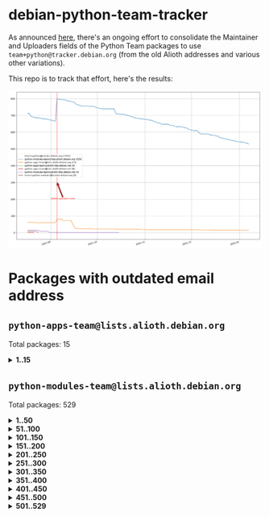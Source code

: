 # debian-python-team-tracker



As announced [here](https://lists.debian.org/debian-python/2021/08/msg00006.html), there's an ongoing effort to consolidate the Maintainer and Uploaders fields of the Python Team packages to use `team+python@tracker.debian.org` (from the old Alioth addresses and various other variations).



This repo is to track that effort, here's the results:



![Python team emails](images/python_team_emails.svg)


# Packages with outdated email address

## `python-apps-team@lists.alioth.debian.org`
Total packages: 15
<details>
<summary><b>1..15</b></summary>


| # | Package | Version |
| --- | --- | --- |
| 1 | [ctop](https://tracker.debian.org/ctop) | 1.0.0-2.1 |
| 2 | [db2twitter](https://tracker.debian.org/db2twitter) | 0.6-1.1 |
| 3 | [dodgy](https://tracker.debian.org/dodgy) | 0.1.9-3 |
| 4 | [etm](https://tracker.debian.org/etm) | 3.2.30-1.1 |
| 5 | [firmware-microbit-micropython](https://tracker.debian.org/firmware-microbit-micropython) | 1.0.1-2 |
| 6 | [freealchemist](https://tracker.debian.org/freealchemist) | 0.5-1.1 |
| 7 | [kanboard-cli](https://tracker.debian.org/kanboard-cli) | 0.0.2-1.1 |
| 8 | [lightyears](https://tracker.debian.org/lightyears) | 1.4-2 |
| 9 | [pipenv](https://tracker.debian.org/pipenv) | 11.9.0-1.1 |
| 10 | [prospector](https://tracker.debian.org/prospector) | 1.1.7-2 |
| 11 | [pybik](https://tracker.debian.org/pybik) | 3.0-3.1 |
| 12 | [retweet](https://tracker.debian.org/retweet) | 0.10-1.1 |
| 13 | [sen](https://tracker.debian.org/sen) | 0.6.1-0.1 |
| 14 | [sinntp](https://tracker.debian.org/sinntp) | 1.6-1.2 |
| 15 | [smem](https://tracker.debian.org/smem) | 1.5-1.1 |
</details>

## `python-modules-team@lists.alioth.debian.org`
Total packages: 529
<details>
<summary><b>1..50</b></summary>


| # | Package | Version |
| --- | --- | --- |
| 1 | [anorack](https://tracker.debian.org/anorack) | 0.2.7-1 |
| 2 | [anosql](https://tracker.debian.org/anosql) | 1.0.1-1 |
| 3 | [appdirs](https://tracker.debian.org/appdirs) | 1.4.4-1 |
| 4 | [asn1crypto](https://tracker.debian.org/asn1crypto) | 1.4.0-1 |
| 5 | [astral](https://tracker.debian.org/astral) | 1.6.1-2 |
| 6 | [authres](https://tracker.debian.org/authres) | 1.2.0-2 |
| 7 | [automat](https://tracker.debian.org/automat) | 20.2.0-1 |
| 8 | [azure-cosmos-table-python](https://tracker.debian.org/azure-cosmos-table-python) | 1.0.5+git20191025-5 |
| 9 | [bdist-nsi](https://tracker.debian.org/bdist-nsi) | 0.1.5-2 |
| 10 | [bernhard](https://tracker.debian.org/bernhard) | 0.2.6-2 |
| 11 | [betamax](https://tracker.debian.org/betamax) | 0.8.1-2 |
| 12 | [bibtexparser](https://tracker.debian.org/bibtexparser) | 1.1.0+ds-3 |
| 13 | [binaryornot](https://tracker.debian.org/binaryornot) | 0.4.4+dfsg-4 |
| 14 | [bitstruct](https://tracker.debian.org/bitstruct) | 8.9.0-1 |
| 15 | [case](https://tracker.debian.org/case) | 1.5.3+dfsg-3 |
| 16 | [cerealizer](https://tracker.debian.org/cerealizer) | 0.8.1-3 |
| 17 | [chardet](https://tracker.debian.org/chardet) | 4.0.0-1 |
| 18 | [chargebee-python](https://tracker.debian.org/chargebee-python) | 1.6.6-1 |
| 19 | [codicefiscale](https://tracker.debian.org/codicefiscale) | 0.9+ds0-2 |
| 20 | [colorclass](https://tracker.debian.org/colorclass) | 2.2.0-2.2 |
| 21 | [colorspacious](https://tracker.debian.org/colorspacious) | 1.1.2-2 |
| 22 | [commonmark](https://tracker.debian.org/commonmark) | 0.9.1-3 |
| 23 | [constantly](https://tracker.debian.org/constantly) | 15.1.0-2 |
| 24 | [contextlib2](https://tracker.debian.org/contextlib2) | 0.6.0.post1-1 |
| 25 | [cookiecutter](https://tracker.debian.org/cookiecutter) | 1.7.3-1 |
| 26 | [coreapi](https://tracker.debian.org/coreapi) | 2.3.3-4 |
| 27 | [coreschema](https://tracker.debian.org/coreschema) | 0.0.4-3 |
| 28 | [cov-core](https://tracker.debian.org/cov-core) | 1.15.0-3 |
| 29 | [cppy](https://tracker.debian.org/cppy) | 1.1.0-2 |
| 30 | [cram](https://tracker.debian.org/cram) | 0.7-4 |
| 31 | [cssutils](https://tracker.debian.org/cssutils) | 1.0.2-3 |
| 32 | [d2to1](https://tracker.debian.org/d2to1) | 0.2.12-2 |
| 33 | [deap](https://tracker.debian.org/deap) | 1.3.1-2 |
| 34 | [debiancontributors](https://tracker.debian.org/debiancontributors) | 0.7.8-2 |
| 35 | [devpi-common](https://tracker.debian.org/devpi-common) | 3.2.2-1.1 |
| 36 | [django-ajax-selects](https://tracker.debian.org/django-ajax-selects) | 1.7.0-3 |
| 37 | [django-bitfield](https://tracker.debian.org/django-bitfield) | 1.9.6-2 |
| 38 | [django-dirtyfields](https://tracker.debian.org/django-dirtyfields) | 1.3.1-2 |
| 39 | [django-downloadview](https://tracker.debian.org/django-downloadview) | 2.1.1-1 |
| 40 | [django-environ](https://tracker.debian.org/django-environ) | 0.4.4-2 |
| 41 | [django-filter](https://tracker.debian.org/django-filter) | 2.4.0-1 |
| 42 | [django-hvad](https://tracker.debian.org/django-hvad) | 1.8.0-1.1 |
| 43 | [django-js-reverse](https://tracker.debian.org/django-js-reverse) | 0.7.3-1.1 |
| 44 | [django-macaddress](https://tracker.debian.org/django-macaddress) | 1.5.0-2 |
| 45 | [django-memoize](https://tracker.debian.org/django-memoize) | 2.2.0+dfsg-1 |
| 46 | [django-nose](https://tracker.debian.org/django-nose) | 1.4.6-2.1 |
| 47 | [django-notification](https://tracker.debian.org/django-notification) | 1.2.0-3 |
| 48 | [django-pagination](https://tracker.debian.org/django-pagination) | 1.0.7-4 |
| 49 | [django-paintstore](https://tracker.debian.org/django-paintstore) | 0.2-4 |
| 50 | [django-picklefield](https://tracker.debian.org/django-picklefield) | 3.0.1-1 |
</details>
<details>
<summary><b>51..100</b></summary>

| # | Package | Version |
| --- | --- | --- |
| 51 | [django-pipeline](https://tracker.debian.org/django-pipeline) | 1.6.14-3 |
| 52 | [django-q](https://tracker.debian.org/django-q) | 1.2.1-1 |
| 53 | [django-recurrence](https://tracker.debian.org/django-recurrence) | 1.10.3-1 |
| 54 | [django-simple-redis-admin](https://tracker.debian.org/django-simple-redis-admin) | 1.4.0-2 |
| 55 | [django-stronghold](https://tracker.debian.org/django-stronghold) | 0.3.0+debian-2 |
| 56 | [django-webpack-loader](https://tracker.debian.org/django-webpack-loader) | 0.6.0-2 |
| 57 | [django-websocket-redis](https://tracker.debian.org/django-websocket-redis) | 0.4.7-2 |
| 58 | [django-wkhtmltopdf](https://tracker.debian.org/django-wkhtmltopdf) | 3.3.0-1 |
| 59 | [django-xmlrpc](https://tracker.debian.org/django-xmlrpc) | 0.1.8-2 |
| 60 | [djangorestframework-api-key](https://tracker.debian.org/djangorestframework-api-key) | 2.0.0-2 |
| 61 | [dkimpy](https://tracker.debian.org/dkimpy) | 1.0.5-1 |
| 62 | [dnsdiag](https://tracker.debian.org/dnsdiag) | 1.7.0-1.1 |
| 63 | [dockerpty](https://tracker.debian.org/dockerpty) | 0.4.1-2 |
| 64 | [dominate](https://tracker.debian.org/dominate) | 2.3.1-2 |
| 65 | [drf-generators](https://tracker.debian.org/drf-generators) | 0.5.0-1 |
| 66 | [elasticsearch-curator](https://tracker.debian.org/elasticsearch-curator) | 5.8.1-1 |
| 67 | [enum34](https://tracker.debian.org/enum34) | 1.1.6-4 |
| 68 | [enzyme](https://tracker.debian.org/enzyme) | 0.4.1-2 |
| 69 | [exam](https://tracker.debian.org/exam) | 0.10.5-3 |
| 70 | [factory-boy](https://tracker.debian.org/factory-boy) | 2.11.1-3 |
| 71 | [faker](https://tracker.debian.org/faker) | 0.9.3-0.1 |
| 72 | [fakesleep](https://tracker.debian.org/fakesleep) | 0.1-2 |
| 73 | [fastchunking](https://tracker.debian.org/fastchunking) | 0.0.3-2 |
| 74 | [feedgenerator](https://tracker.debian.org/feedgenerator) | 1.9-2 |
| 75 | [flake8-polyfill](https://tracker.debian.org/flake8-polyfill) | 1.0.2-2 |
| 76 | [flask-api](https://tracker.debian.org/flask-api) | 1.1+dfsg-1.1 |
| 77 | [flask-babelex](https://tracker.debian.org/flask-babelex) | 0.9.4-1 |
| 78 | [flask-bcrypt](https://tracker.debian.org/flask-bcrypt) | 0.7.1-2 |
| 79 | [flask-compress](https://tracker.debian.org/flask-compress) | 1.4.0-3 |
| 80 | [flask-gravatar](https://tracker.debian.org/flask-gravatar) | 0.4.2-2 |
| 81 | [flask-htmlmin](https://tracker.debian.org/flask-htmlmin) | 1.3.2-2 |
| 82 | [flask-ldapconn](https://tracker.debian.org/flask-ldapconn) | 0.7.2-1.1 |
| 83 | [flask-limiter](https://tracker.debian.org/flask-limiter) | 1.0.1-2 |
| 84 | [flask-login](https://tracker.debian.org/flask-login) | 0.5.0-1 |
| 85 | [flask-mail](https://tracker.debian.org/flask-mail) | 0.9.1+dfsg1-1.1 |
| 86 | [flask-mongoengine](https://tracker.debian.org/flask-mongoengine) | 0.9.3-4 |
| 87 | [flask-multistatic](https://tracker.debian.org/flask-multistatic) | 1.0-2 |
| 88 | [flask-script](https://tracker.debian.org/flask-script) | 2.0.6-2 |
| 89 | [flask-silk](https://tracker.debian.org/flask-silk) | 0.2-18 |
| 90 | [flask-wtf](https://tracker.debian.org/flask-wtf) | 0.14.3-1 |
| 91 | [flufl.bounce](https://tracker.debian.org/flufl.bounce) | 3.0.1-1 |
| 92 | [flufl.enum](https://tracker.debian.org/flufl.enum) | 4.1.1-3 |
| 93 | [flufl.i18n](https://tracker.debian.org/flufl.i18n) | 3.0.1-1 |
| 94 | [flufl.lock](https://tracker.debian.org/flufl.lock) | 5.0.1-1 |
| 95 | [flufl.password](https://tracker.debian.org/flufl.password) | 1.3-3 |
| 96 | [flufl.testing](https://tracker.debian.org/flufl.testing) | 0.7-2 |
| 97 | [gerritlib](https://tracker.debian.org/gerritlib) | 0.8.0-2 |
| 98 | [gmplot](https://tracker.debian.org/gmplot) | 1.2.0-2 |
| 99 | [gtextfsm](https://tracker.debian.org/gtextfsm) | 1.1.0-2 |
| 100 | [gtts](https://tracker.debian.org/gtts) | 2.0.3-1 |
</details>
<details>
<summary><b>101..150</b></summary>

| # | Package | Version |
| --- | --- | --- |
| 101 | [gtts-token](https://tracker.debian.org/gtts-token) | 1.1.3-1 |
| 102 | [guzzle-sphinx-theme](https://tracker.debian.org/guzzle-sphinx-theme) | 0.7.11-5 |
| 103 | [hachoir](https://tracker.debian.org/hachoir) | 3.1.0+dfsg-3 |
| 104 | [haproxy-log-analysis](https://tracker.debian.org/haproxy-log-analysis) | 2.0~b0-2 |
| 105 | [heapdict](https://tracker.debian.org/heapdict) | 1.0.1-1 |
| 106 | [hiro](https://tracker.debian.org/hiro) | 0.5-2 |
| 107 | [hypothesis-auto](https://tracker.debian.org/hypothesis-auto) | 1.1.4-2 |
| 108 | [importmagic](https://tracker.debian.org/importmagic) | 0.1.7-2 |
| 109 | [inflection](https://tracker.debian.org/inflection) | 0.3.1-2 |
| 110 | [jpylyzer](https://tracker.debian.org/jpylyzer) | 2.0.0-3 |
| 111 | [json-tricks](https://tracker.debian.org/json-tricks) | 3.11.0-2 |
| 112 | [jsonhyperschema-codec](https://tracker.debian.org/jsonhyperschema-codec) | 1.0.3-2 |
| 113 | [junos-eznc](https://tracker.debian.org/junos-eznc) | 2.1.7-3 |
| 114 | [jupyter-sphinx-theme](https://tracker.debian.org/jupyter-sphinx-theme) | 0.0.6+ds1-10 |
| 115 | [kitchen](https://tracker.debian.org/kitchen) | 1.2.6-2 |
| 116 | [kivy](https://tracker.debian.org/kivy) | 1.11.0-2 |
| 117 | [lazr.delegates](https://tracker.debian.org/lazr.delegates) | 2.0.3-2 |
| 118 | [lazr.smtptest](https://tracker.debian.org/lazr.smtptest) | 2.0.3-2 |
| 119 | [lexicon](https://tracker.debian.org/lexicon) | 3.3.17-1 |
| 120 | [libthumbor](https://tracker.debian.org/libthumbor) | 1.3.3-2 |
| 121 | [logilab-constraint](https://tracker.debian.org/logilab-constraint) | 0.6.0-2 |
| 122 | [mako](https://tracker.debian.org/mako) | 1.1.3+ds1-2 |
| 123 | [manuel](https://tracker.debian.org/manuel) | 1.10.1-2 |
| 124 | [mercurial-extension-utils](https://tracker.debian.org/mercurial-extension-utils) | 1.5.1-3 |
| 125 | [mercurial-keyring](https://tracker.debian.org/mercurial-keyring) | 1.3.1-3 |
| 126 | [milksnake](https://tracker.debian.org/milksnake) | 0.1.5-1 |
| 127 | [mimerender](https://tracker.debian.org/mimerender) | 0.6.0-2 |
| 128 | [mmllib](https://tracker.debian.org/mmllib) | 0.3.0.post1-2 |
| 129 | [mockldap](https://tracker.debian.org/mockldap) | 0.3.0-4 |
| 130 | [modernize](https://tracker.debian.org/modernize) | 0.7-2 |
| 131 | [moksha.common](https://tracker.debian.org/moksha.common) | 1.2.5-4 |
| 132 | [mrtparse](https://tracker.debian.org/mrtparse) | 1.6-2 |
| 133 | [musicbrainzngs](https://tracker.debian.org/musicbrainzngs) | 0.7.1-2 |
| 134 | [mutagen](https://tracker.debian.org/mutagen) | 1.45.1-2 |
| 135 | [mwic](https://tracker.debian.org/mwic) | 0.7.8-1 |
| 136 | [mysql-connector-python](https://tracker.debian.org/mysql-connector-python) | 8.0.15-2 |
| 137 | [nb2plots](https://tracker.debian.org/nb2plots) | 0.6-2 |
| 138 | [netmiko](https://tracker.debian.org/netmiko) | 2.4.2-1 |
| 139 | [networkx](https://tracker.debian.org/networkx) | 2.5+ds-2 |
| 140 | [nose2](https://tracker.debian.org/nose2) | 0.9.2-1 |
| 141 | [nose2-cov](https://tracker.debian.org/nose2-cov) | 1.0a4-3 |
| 142 | [ntplib](https://tracker.debian.org/ntplib) | 0.3.3-2 |
| 143 | [numpy-stl](https://tracker.debian.org/numpy-stl) | 2.9.0-1 |
| 144 | [numpydoc](https://tracker.debian.org/numpydoc) | 1.1.0-3 |
| 145 | [obsub](https://tracker.debian.org/obsub) | 0.2-4 |
| 146 | [okasha](https://tracker.debian.org/okasha) | 0.2.4-4 |
| 147 | [overpass](https://tracker.debian.org/overpass) | 0.7-1 |
| 148 | [pastescript](https://tracker.debian.org/pastescript) | 2.0.2-4 |
| 149 | [pep8](https://tracker.debian.org/pep8) | 1.7.1-9 |
| 150 | [pep8-naming](https://tracker.debian.org/pep8-naming) | 0.10.0-1 |
</details>
<details>
<summary><b>151..200</b></summary>

| # | Package | Version |
| --- | --- | --- |
| 151 | [pg8000](https://tracker.debian.org/pg8000) | 1.10.6-2 |
| 152 | [pidcat](https://tracker.debian.org/pidcat) | 2.1.0-4 |
| 153 | [pilkit](https://tracker.debian.org/pilkit) | 2.0-3 |
| 154 | [plastex](https://tracker.debian.org/plastex) | 2.1-2 |
| 155 | [portio](https://tracker.debian.org/portio) | 0.5-4 |
| 156 | [power](https://tracker.debian.org/power) | 1.4+dfsg-4 |
| 157 | [pprintpp](https://tracker.debian.org/pprintpp) | 0.4.0-2 |
| 158 | [preggy](https://tracker.debian.org/preggy) | 1.4.4-1 |
| 159 | [ptable](https://tracker.debian.org/ptable) | 0.9.2-2 |
| 160 | [py-radix](https://tracker.debian.org/py-radix) | 0.10.0-3 |
| 161 | [py3dns](https://tracker.debian.org/py3dns) | 3.2.1-1 |
| 162 | [pyasn1](https://tracker.debian.org/pyasn1) | 0.4.8-1 |
| 163 | [pybindgen](https://tracker.debian.org/pybindgen) | 0.20.0+dfsg1-2 |
| 164 | [pycallgraph](https://tracker.debian.org/pycallgraph) | 1.1.3-1.2 |
| 165 | [pyclamd](https://tracker.debian.org/pyclamd) | 0.4.0-2 |
| 166 | [pycodestyle](https://tracker.debian.org/pycodestyle) | 2.6.0-1 |
| 167 | [pycxx](https://tracker.debian.org/pycxx) | 7.1.4-0.2 |
| 168 | [pydbus](https://tracker.debian.org/pydbus) | 0.6.0-4 |
| 169 | [pydenticon](https://tracker.debian.org/pydenticon) | 0.3.1-2 |
| 170 | [pydispatcher](https://tracker.debian.org/pydispatcher) | 2.0.5-2 |
| 171 | [pydle](https://tracker.debian.org/pydle) | 0.9.4-2 |
| 172 | [pyeapi](https://tracker.debian.org/pyeapi) | 0.8.1-2 |
| 173 | [pyee](https://tracker.debian.org/pyee) | 7.0.2-1 |
| 174 | [pyenchant](https://tracker.debian.org/pyenchant) | 3.2.0-1 |
| 175 | [pyfg](https://tracker.debian.org/pyfg) | 0.50-2 |
| 176 | [pyfiglet](https://tracker.debian.org/pyfiglet) | 0.8.0+dfsg-1 |
| 177 | [pyfribidi](https://tracker.debian.org/pyfribidi) | 0.12.0+repack-7 |
| 178 | [pygeoif](https://tracker.debian.org/pygeoif) | 0.7-2 |
| 179 | [pygtail](https://tracker.debian.org/pygtail) | 0.6.1-2 |
| 180 | [pygtkspellcheck](https://tracker.debian.org/pygtkspellcheck) | 4.0.5-2 |
| 181 | [pyinotify](https://tracker.debian.org/pyinotify) | 0.9.6-1.3 |
| 182 | [pyiosxr](https://tracker.debian.org/pyiosxr) | 0.52-1.1 |
| 183 | [pyjavaproperties](https://tracker.debian.org/pyjavaproperties) | 0.7-2 |
| 184 | [pyjokes](https://tracker.debian.org/pyjokes) | 0.5.0-3 |
| 185 | [pykcs11](https://tracker.debian.org/pykcs11) | 1.5.10-1 |
| 186 | [pylama](https://tracker.debian.org/pylama) | 7.4.3-3 |
| 187 | [pylibmc](https://tracker.debian.org/pylibmc) | 1.5.2-3 |
| 188 | [pylint-celery](https://tracker.debian.org/pylint-celery) | 0.3-5 |
| 189 | [pylint-common](https://tracker.debian.org/pylint-common) | 0.2.5-4 |
| 190 | [pylint-django](https://tracker.debian.org/pylint-django) | 2.0.13-1 |
| 191 | [pylint-flask](https://tracker.debian.org/pylint-flask) | 0.5-4 |
| 192 | [pylint-plugin-utils](https://tracker.debian.org/pylint-plugin-utils) | 0.6-1 |
| 193 | [pymacs](https://tracker.debian.org/pymacs) | 0.25-3 |
| 194 | [pymodbus](https://tracker.debian.org/pymodbus) | 2.1.0+dfsg-2 |
| 195 | [pynag](https://tracker.debian.org/pynag) | 1.1.2+dfsg-2 |
| 196 | [pynliner](https://tracker.debian.org/pynliner) | 0.8.0-2 |
| 197 | [pyopengl](https://tracker.debian.org/pyopengl) | 3.1.5+dfsg-1 |
| 198 | [pyparsing](https://tracker.debian.org/pyparsing) | 2.4.7-1 |
| 199 | [pyprind](https://tracker.debian.org/pyprind) | 2.11.2-2 |
| 200 | [pyquery](https://tracker.debian.org/pyquery) | 1.2.9-4 |
</details>
<details>
<summary><b>201..250</b></summary>

| # | Package | Version |
| --- | --- | --- |
| 201 | [pyrad](https://tracker.debian.org/pyrad) | 2.1-2 |
| 202 | [pyrsistent](https://tracker.debian.org/pyrsistent) | 0.15.5-1 |
| 203 | [pysimplesoap](https://tracker.debian.org/pysimplesoap) | 1.16.2-3 |
| 204 | [pysmi](https://tracker.debian.org/pysmi) | 0.3.2-2 |
| 205 | [pysodium](https://tracker.debian.org/pysodium) | 0.7.0-2 |
| 206 | [pyspf](https://tracker.debian.org/pyspf) | 2.0.14-2 |
| 207 | [pysrt](https://tracker.debian.org/pysrt) | 1.0.1-2 |
| 208 | [pyssim](https://tracker.debian.org/pyssim) | 0.2-2 |
| 209 | [pytaglib](https://tracker.debian.org/pytaglib) | 0.3.6+dfsg-2 |
| 210 | [pytds](https://tracker.debian.org/pytds) | 1.10.0-1 |
| 211 | [pytest-bdd](https://tracker.debian.org/pytest-bdd) | 3.2.1-1 |
| 212 | [pytest-cookies](https://tracker.debian.org/pytest-cookies) | 0.4.0-1 |
| 213 | [pytest-django](https://tracker.debian.org/pytest-django) | 3.5.1-1 |
| 214 | [pytest-expect](https://tracker.debian.org/pytest-expect) | 1.1.0-2 |
| 215 | [pytest-httpbin](https://tracker.debian.org/pytest-httpbin) | 1.0.0-2 |
| 216 | [pytest-instafail](https://tracker.debian.org/pytest-instafail) | 0.4.2-1 |
| 217 | [pytest-runner](https://tracker.debian.org/pytest-runner) | 2.11.1-1.2 |
| 218 | [pytest-sugar](https://tracker.debian.org/pytest-sugar) | 0.9.4-1 |
| 219 | [pytest-tornado](https://tracker.debian.org/pytest-tornado) | 0.8.1-1 |
| 220 | [pytest-vcr](https://tracker.debian.org/pytest-vcr) | 1.0.2-2 |
| 221 | [python-activipy](https://tracker.debian.org/python-activipy) | 0.1-7 |
| 222 | [python-adal](https://tracker.debian.org/python-adal) | 1.2.2-1 |
| 223 | [python-aiohttp-session](https://tracker.debian.org/python-aiohttp-session) | 2.9.0-2 |
| 224 | [python-aioinflux](https://tracker.debian.org/python-aioinflux) | 0.9.0-2 |
| 225 | [python-aiomeasures](https://tracker.debian.org/python-aiomeasures) | 0.5.14-3 |
| 226 | [python-amqplib](https://tracker.debian.org/python-amqplib) | 1.0.2-2 |
| 227 | [python-apptools](https://tracker.debian.org/python-apptools) | 4.5.0-1.1 |
| 228 | [python-aptly](https://tracker.debian.org/python-aptly) | 0.12.10-2 |
| 229 | [python-args](https://tracker.debian.org/python-args) | 0.1.0-3 |
| 230 | [python-arpy](https://tracker.debian.org/python-arpy) | 1.1.1-4 |
| 231 | [python-astor](https://tracker.debian.org/python-astor) | 0.8.1-1 |
| 232 | [python-base58](https://tracker.debian.org/python-base58) | 1.0.3-1.1 |
| 233 | [python-bcdoc](https://tracker.debian.org/python-bcdoc) | 0.16.0-2 |
| 234 | [python-bioblend](https://tracker.debian.org/python-bioblend) | 0.7.0-3 |
| 235 | [python-bitbucket-api](https://tracker.debian.org/python-bitbucket-api) | 0.5.0-3 |
| 236 | [python-box](https://tracker.debian.org/python-box) | 3.4.6-2 |
| 237 | [python-btrees](https://tracker.debian.org/python-btrees) | 4.3.1-2 |
| 238 | [python-can](https://tracker.debian.org/python-can) | 3.3.2.final~github-2 |
| 239 | [python-cement](https://tracker.debian.org/python-cement) | 2.10.0-2 |
| 240 | [python-cerberus](https://tracker.debian.org/python-cerberus) | 1.3.2-1 |
| 241 | [python-click-log](https://tracker.debian.org/python-click-log) | 0.2.1-2 |
| 242 | [python-clint](https://tracker.debian.org/python-clint) | 0.5.1-3 |
| 243 | [python-cluster](https://tracker.debian.org/python-cluster) | 1.3.3-3 |
| 244 | [python-cmarkgfm](https://tracker.debian.org/python-cmarkgfm) | 0.4.2-1 |
| 245 | [python-coloredlogs](https://tracker.debian.org/python-coloredlogs) | 7.3-2 |
| 246 | [python-colour](https://tracker.debian.org/python-colour) | 0.1.5-2 |
| 247 | [python-consul](https://tracker.debian.org/python-consul) | 0.7.1-1.1 |
| 248 | [python-cookies](https://tracker.debian.org/python-cookies) | 2.2.1-3 |
| 249 | [python-cpuinfo](https://tracker.debian.org/python-cpuinfo) | 5.0.0-2 |
| 250 | [python-crcmod](https://tracker.debian.org/python-crcmod) | 1.7+dfsg-2 |
</details>
<details>
<summary><b>251..300</b></summary>

| # | Package | Version |
| --- | --- | --- |
| 251 | [python-cs](https://tracker.debian.org/python-cs) | 2.7.1-1 |
| 252 | [python-dbfread](https://tracker.debian.org/python-dbfread) | 2.0.7-3 |
| 253 | [python-decorator](https://tracker.debian.org/python-decorator) | 4.4.2-2 |
| 254 | [python-demjson](https://tracker.debian.org/python-demjson) | 2.2.4-5 |
| 255 | [python-diaspy](https://tracker.debian.org/python-diaspy) | 0.6.0-2 |
| 256 | [python-dict2xml](https://tracker.debian.org/python-dict2xml) | 1.7.0-1 |
| 257 | [python-dictobj](https://tracker.debian.org/python-dictobj) | 0.4-4 |
| 258 | [python-distutils-extra](https://tracker.debian.org/python-distutils-extra) | 2.45 |
| 259 | [python-django-casclient](https://tracker.debian.org/python-django-casclient) | 1.5.3-1 |
| 260 | [python-django-etcd-settings](https://tracker.debian.org/python-django-etcd-settings) | 0.1.13+dfsg-3 |
| 261 | [python-django-gravatar2](https://tracker.debian.org/python-django-gravatar2) | 1.4.4-2 |
| 262 | [python-django-jsonfield](https://tracker.debian.org/python-django-jsonfield) | 1.4.0-2 |
| 263 | [python-django-push-notifications](https://tracker.debian.org/python-django-push-notifications) | 1.4.1-1 |
| 264 | [python-django-simple-history](https://tracker.debian.org/python-django-simple-history) | 2.7.0-1.1 |
| 265 | [python-doubleratchet](https://tracker.debian.org/python-doubleratchet) | 0.6.0-2 |
| 266 | [python-dpkt](https://tracker.debian.org/python-dpkt) | 1.9.2-2 |
| 267 | [python-easywebdav](https://tracker.debian.org/python-easywebdav) | 1.2.0-8 |
| 268 | [python-envisage](https://tracker.debian.org/python-envisage) | 4.9.0-2.1 |
| 269 | [python-envparse](https://tracker.debian.org/python-envparse) | 0.2.0-2 |
| 270 | [python-envs](https://tracker.debian.org/python-envs) | 1.2.6-1.1 |
| 271 | [python-epc](https://tracker.debian.org/python-epc) | 0.0.5-3 |
| 272 | [python-etcd](https://tracker.debian.org/python-etcd) | 0.4.5-2 |
| 273 | [python-ethtool](https://tracker.debian.org/python-ethtool) | 0.14-3 |
| 274 | [python-ewmh](https://tracker.debian.org/python-ewmh) | 0.1.6-2 |
| 275 | [python-exotel](https://tracker.debian.org/python-exotel) | 0.1.5-2 |
| 276 | [python-feather-format](https://tracker.debian.org/python-feather-format) | 0.3.1+dfsg1-4 |
| 277 | [python-flaky](https://tracker.debian.org/python-flaky) | 3.7.0-1 |
| 278 | [python-flask-marshmallow](https://tracker.debian.org/python-flask-marshmallow) | 0.10.1-4 |
| 279 | [python-flask-seeder](https://tracker.debian.org/python-flask-seeder) | 0.1~a2-2 |
| 280 | [python-genty](https://tracker.debian.org/python-genty) | 1.3.2-1 |
| 281 | [python-geoip](https://tracker.debian.org/python-geoip) | 1.3.2-3 |
| 282 | [python-geoip2](https://tracker.debian.org/python-geoip2) | 2.9.0+dfsg1-2 |
| 283 | [python-gflags](https://tracker.debian.org/python-gflags) | 1.5.1-7 |
| 284 | [python-glob2](https://tracker.debian.org/python-glob2) | 0.5-3 |
| 285 | [python-hashids](https://tracker.debian.org/python-hashids) | 1.3.1-1 |
| 286 | [python-hidapi](https://tracker.debian.org/python-hidapi) | 0.9.0.post3-2 |
| 287 | [python-hiredis](https://tracker.debian.org/python-hiredis) | 1.0.1-1 |
| 288 | [python-hpilo](https://tracker.debian.org/python-hpilo) | 4.3-3 |
| 289 | [python-html2text](https://tracker.debian.org/python-html2text) | 2020.1.16-1 |
| 290 | [python-http-parser](https://tracker.debian.org/python-http-parser) | 0.9.0-1 |
| 291 | [python-httptools](https://tracker.debian.org/python-httptools) | 0.1.1-1 |
| 292 | [python-icalendar](https://tracker.debian.org/python-icalendar) | 4.0.3-4 |
| 293 | [python-iniparse](https://tracker.debian.org/python-iniparse) | 0.4-3 |
| 294 | [python-ipaddr](https://tracker.debian.org/python-ipaddr) | 2.2.0-4 |
| 295 | [python-ipaddress](https://tracker.debian.org/python-ipaddress) | 1.0.23-1 |
| 296 | [python-ipfix](https://tracker.debian.org/python-ipfix) | 0.9.7-2 |
| 297 | [python-irodsclient](https://tracker.debian.org/python-irodsclient) | 0.8.1-2 |
| 298 | [python-isc-dhcp-leases](https://tracker.debian.org/python-isc-dhcp-leases) | 0.9.1-2 |
| 299 | [python-iso3166](https://tracker.debian.org/python-iso3166) | 0.8.git20170319-2 |
| 300 | [python-isoweek](https://tracker.debian.org/python-isoweek) | 1.3.3-3 |
</details>
<details>
<summary><b>301..350</b></summary>

| # | Package | Version |
| --- | --- | --- |
| 301 | [python-jmespath](https://tracker.debian.org/python-jmespath) | 0.10.0-1 |
| 302 | [python-jsonrpc](https://tracker.debian.org/python-jsonrpc) | 1.13.0-1 |
| 303 | [python-junit-xml](https://tracker.debian.org/python-junit-xml) | 1.9-1 |
| 304 | [python-kanboard](https://tracker.debian.org/python-kanboard) | 1.0.1-1.1 |
| 305 | [python-langdetect](https://tracker.debian.org/python-langdetect) | 1.0.7-4 |
| 306 | [python-ldap](https://tracker.debian.org/python-ldap) | 3.2.0-4 |
| 307 | [python-ldapdomaindump](https://tracker.debian.org/python-ldapdomaindump) | 0.9.3-1 |
| 308 | [python-libguess](https://tracker.debian.org/python-libguess) | 1.1-4 |
| 309 | [python-logfury](https://tracker.debian.org/python-logfury) | 0.1.2-4 |
| 310 | [python-lupa](https://tracker.debian.org/python-lupa) | 1.9+dfsg-1 |
| 311 | [python-mailer](https://tracker.debian.org/python-mailer) | 0.8.1-4 |
| 312 | [python-mastodon](https://tracker.debian.org/python-mastodon) | 1.5.1-1 |
| 313 | [python-mccabe](https://tracker.debian.org/python-mccabe) | 0.6.1-3 |
| 314 | [python-measurement](https://tracker.debian.org/python-measurement) | 2.0.1-2 |
| 315 | [python-meld3](https://tracker.debian.org/python-meld3) | 1.0.2-3 |
| 316 | [python-mnemonic](https://tracker.debian.org/python-mnemonic) | 0.19-1 |
| 317 | [python-model-mommy](https://tracker.debian.org/python-model-mommy) | 1.6.0-2 |
| 318 | [python-morris](https://tracker.debian.org/python-morris) | 1.2-2 |
| 319 | [python-mpegdash](https://tracker.debian.org/python-mpegdash) | 0.2.0-1 |
| 320 | [python-msrestazure](https://tracker.debian.org/python-msrestazure) | 0.6.2-1 |
| 321 | [python-multidict](https://tracker.debian.org/python-multidict) | 5.1.0-1 |
| 322 | [python-munch](https://tracker.debian.org/python-munch) | 2.3.2-2 |
| 323 | [python-murmurhash](https://tracker.debian.org/python-murmurhash) | 1.0.2-1 |
| 324 | [python-nacl](https://tracker.debian.org/python-nacl) | 1.4.0-1 |
| 325 | [python-nine](https://tracker.debian.org/python-nine) | 1.1.0-1 |
| 326 | [python-noise](https://tracker.debian.org/python-noise) | 1.2.3-3 |
| 327 | [python-notify2](https://tracker.debian.org/python-notify2) | 0.3-4 |
| 328 | [python-ntlm-auth](https://tracker.debian.org/python-ntlm-auth) | 1.4.0-1 |
| 329 | [python-oauth](https://tracker.debian.org/python-oauth) | 1.0.1-6 |
| 330 | [python-offtrac](https://tracker.debian.org/python-offtrac) | 0.1.0-2.1 |
| 331 | [python-opcua](https://tracker.debian.org/python-opcua) | 0.98.11-1 |
| 332 | [python-openid-cla](https://tracker.debian.org/python-openid-cla) | 1.2-2 |
| 333 | [python-openid-teams](https://tracker.debian.org/python-openid-teams) | 1.2-2 |
| 334 | [python-openidc-client](https://tracker.debian.org/python-openidc-client) | 0.6.0-1.1 |
| 335 | [python-opentimestamps](https://tracker.debian.org/python-opentimestamps) | 0.4.1-1 |
| 336 | [python-padme](https://tracker.debian.org/python-padme) | 1.1.1-3 |
| 337 | [python-pampy](https://tracker.debian.org/python-pampy) | 1.8.4-2 |
| 338 | [python-path-and-address](https://tracker.debian.org/python-path-and-address) | 2.0.1-2 |
| 339 | [python-pathtools](https://tracker.debian.org/python-pathtools) | 0.1.2-4 |
| 340 | [python-paypal](https://tracker.debian.org/python-paypal) | 1.2.5-3 |
| 341 | [python-peakutils](https://tracker.debian.org/python-peakutils) | 1.3.3+ds-2 |
| 342 | [python-pem](https://tracker.debian.org/python-pem) | 19.1.0-1 |
| 343 | [python-persistent](https://tracker.debian.org/python-persistent) | 4.6.4-0.2 |
| 344 | [python-pex](https://tracker.debian.org/python-pex) | 1.1.14-3.1 |
| 345 | [python-pgpdump](https://tracker.debian.org/python-pgpdump) | 1.5-2 |
| 346 | [python-pgspecial](https://tracker.debian.org/python-pgspecial) | 1.11.10+dfsg1-1 |
| 347 | [python-phonenumbers](https://tracker.debian.org/python-phonenumbers) | 8.12.1-1 |
| 348 | [python-picklable-itertools](https://tracker.debian.org/python-picklable-itertools) | 0.1.1-3 |
| 349 | [python-plaster](https://tracker.debian.org/python-plaster) | 1.0-2 |
| 350 | [python-plaster-pastedeploy](https://tracker.debian.org/python-plaster-pastedeploy) | 0.5-3 |
</details>
<details>
<summary><b>351..400</b></summary>

| # | Package | Version |
| --- | --- | --- |
| 351 | [python-prctl](https://tracker.debian.org/python-prctl) | 1.7-2 |
| 352 | [python-preshed](https://tracker.debian.org/python-preshed) | 3.0.2-1 |
| 353 | [python-pretend](https://tracker.debian.org/python-pretend) | 1.0.9-1 |
| 354 | [python-prettylog](https://tracker.debian.org/python-prettylog) | 0.1.0-2 |
| 355 | [python-priority](https://tracker.debian.org/python-priority) | 1.3.0-3 |
| 356 | [python-progressbar](https://tracker.debian.org/python-progressbar) | 2.5-2 |
| 357 | [python-pskc](https://tracker.debian.org/python-pskc) | 1.1-3 |
| 358 | [python-publicsuffix2](https://tracker.debian.org/python-publicsuffix2) | 2.20191221-2 |
| 359 | [python-py-zipkin](https://tracker.debian.org/python-py-zipkin) | 0.15.0-1.1 |
| 360 | [python-pyasn1-modules](https://tracker.debian.org/python-pyasn1-modules) | 0.2.1-1 |
| 361 | [python-pyface](https://tracker.debian.org/python-pyface) | 6.1.2-2 |
| 362 | [python-pyftpdlib](https://tracker.debian.org/python-pyftpdlib) | 1.5.4-2 |
| 363 | [python-pygerrit2](https://tracker.debian.org/python-pygerrit2) | 2.0.4-2 |
| 364 | [python-pypump](https://tracker.debian.org/python-pypump) | 0.7-3 |
| 365 | [python-pysnmp4-apps](https://tracker.debian.org/python-pysnmp4-apps) | 0.3.2-2.2 |
| 366 | [python-pysnmp4-mibs](https://tracker.debian.org/python-pysnmp4-mibs) | 0.1.3-3 |
| 367 | [python-pytest-benchmark](https://tracker.debian.org/python-pytest-benchmark) | 3.2.2-2 |
| 368 | [python-pyvmomi](https://tracker.debian.org/python-pyvmomi) | 6.7.1-3 |
| 369 | [python-rarfile](https://tracker.debian.org/python-rarfile) | 3.1-1 |
| 370 | [python-ratelimiter](https://tracker.debian.org/python-ratelimiter) | 1.2.0.post0-1 |
| 371 | [python-redisearch-py](https://tracker.debian.org/python-redisearch-py) | 1.0.0-1 |
| 372 | [python-releases](https://tracker.debian.org/python-releases) | 1.6.3-1 |
| 373 | [python-repoze.lru](https://tracker.debian.org/python-repoze.lru) | 0.7-2 |
| 374 | [python-repoze.sphinx.autointerface](https://tracker.debian.org/python-repoze.sphinx.autointerface) | 0.8-0.2 |
| 375 | [python-repoze.tm2](https://tracker.debian.org/python-repoze.tm2) | 2.0-2 |
| 376 | [python-requests-ntlm](https://tracker.debian.org/python-requests-ntlm) | 1.1.0-1.1 |
| 377 | [python-requirements-detector](https://tracker.debian.org/python-requirements-detector) | 0.6-2 |
| 378 | [python-restless](https://tracker.debian.org/python-restless) | 2.1.1-2 |
| 379 | [python-rpaths](https://tracker.debian.org/python-rpaths) | 0.13-1.1 |
| 380 | [python-rply](https://tracker.debian.org/python-rply) | 0.7.7-2 |
| 381 | [python-schedutils](https://tracker.debian.org/python-schedutils) | 0.6-2.1 |
| 382 | [python-schema](https://tracker.debian.org/python-schema) | 0.6.7-3 |
| 383 | [python-schroot](https://tracker.debian.org/python-schroot) | 0.4-4 |
| 384 | [python-scp](https://tracker.debian.org/python-scp) | 0.13.0-2 |
| 385 | [python-scrapy-djangoitem](https://tracker.debian.org/python-scrapy-djangoitem) | 1.1.1-4 |
| 386 | [python-scripttest](https://tracker.debian.org/python-scripttest) | 1.3-3 |
| 387 | [python-scruffy](https://tracker.debian.org/python-scruffy) | 0.3.3-2 |
| 388 | [python-sdnotify](https://tracker.debian.org/python-sdnotify) | 0.3.1-2 |
| 389 | [python-serverfiles](https://tracker.debian.org/python-serverfiles) | 0.3.0-1 |
| 390 | [python-service-identity](https://tracker.debian.org/python-service-identity) | 18.1.0-6 |
| 391 | [python-sexpdata](https://tracker.debian.org/python-sexpdata) | 0.0.3-2 |
| 392 | [python-shade](https://tracker.debian.org/python-shade) | 1.30.0-3 |
| 393 | [python-shellescape](https://tracker.debian.org/python-shellescape) | 3.4.1-4 |
| 394 | [python-simpy](https://tracker.debian.org/python-simpy) | 2.3.1+dfsg-2 |
| 395 | [python-simpy3](https://tracker.debian.org/python-simpy3) | 3.0.11-2 |
| 396 | [python-slimmer](https://tracker.debian.org/python-slimmer) | 0.1.30-8 |
| 397 | [python-slugify](https://tracker.debian.org/python-slugify) | 4.0.0-1 |
| 398 | [python-smstrade](https://tracker.debian.org/python-smstrade) | 0.2.4-6 |
| 399 | [python-socketpool](https://tracker.debian.org/python-socketpool) | 0.5.3-5 |
| 400 | [python-sphinx-issues](https://tracker.debian.org/python-sphinx-issues) | 1.2.0-2 |
</details>
<details>
<summary><b>401..450</b></summary>

| # | Package | Version |
| --- | --- | --- |
| 401 | [python-spur](https://tracker.debian.org/python-spur) | 0.3.21-1 |
| 402 | [python-srp](https://tracker.debian.org/python-srp) | 1.0.15-1 |
| 403 | [python-statsd](https://tracker.debian.org/python-statsd) | 3.3.0-2 |
| 404 | [python-stopit](https://tracker.debian.org/python-stopit) | 1.1.2-1 |
| 405 | [python-structlog](https://tracker.debian.org/python-structlog) | 20.1.0-1 |
| 406 | [python-sunlight](https://tracker.debian.org/python-sunlight) | 1.1.5-3 |
| 407 | [python-suntime](https://tracker.debian.org/python-suntime) | 1.2.5-2 |
| 408 | [python-tblib](https://tracker.debian.org/python-tblib) | 1.7.0-1 |
| 409 | [python-tempita](https://tracker.debian.org/python-tempita) | 0.5.2-6 |
| 410 | [python-test-server](https://tracker.debian.org/python-test-server) | 0.0.27-2 |
| 411 | [python-testing.common.database](https://tracker.debian.org/python-testing.common.database) | 2.0.0-2 |
| 412 | [python-testing.mysqld](https://tracker.debian.org/python-testing.mysqld) | 1.4.0-4 |
| 413 | [python-testing.postgresql](https://tracker.debian.org/python-testing.postgresql) | 1.3.0-2 |
| 414 | [python-thriftpy](https://tracker.debian.org/python-thriftpy) | 0.3.9+ds1-1 |
| 415 | [python-timeline](https://tracker.debian.org/python-timeline) | 0.0.7-2 |
| 416 | [python-tinycss](https://tracker.debian.org/python-tinycss) | 0.4-3 |
| 417 | [python-tktreectrl](https://tracker.debian.org/python-tktreectrl) | 2.0.2-3 |
| 418 | [python-traits](https://tracker.debian.org/python-traits) | 5.2.0-2 |
| 419 | [python-traitsui](https://tracker.debian.org/python-traitsui) | 6.1.3-3 |
| 420 | [python-translationstring](https://tracker.debian.org/python-translationstring) | 1.4-1 |
| 421 | [python-twitter](https://tracker.debian.org/python-twitter) | 3.3-2 |
| 422 | [python-typeguard](https://tracker.debian.org/python-typeguard) | 2.2.2-1.1 |
| 423 | [python-tzlocal](https://tracker.debian.org/python-tzlocal) | 2.1-1 |
| 424 | [python-udatetime](https://tracker.debian.org/python-udatetime) | 0.0.16-4 |
| 425 | [python-unicodecsv](https://tracker.debian.org/python-unicodecsv) | 0.14.1-2 |
| 426 | [python-unidiff](https://tracker.debian.org/python-unidiff) | 0.5.5-2 |
| 427 | [python-urlobject](https://tracker.debian.org/python-urlobject) | 2.4.3-3 |
| 428 | [python-urwidtrees](https://tracker.debian.org/python-urwidtrees) | 1.0.3.dev0-1 |
| 429 | [python-utils](https://tracker.debian.org/python-utils) | 2.3.0-2 |
| 430 | [python-vagrant](https://tracker.debian.org/python-vagrant) | 0.5.15-3 |
| 431 | [python-venusian](https://tracker.debian.org/python-venusian) | 3.0.0-1 |
| 432 | [python-vobject](https://tracker.debian.org/python-vobject) | 0.9.6.1-0.2 |
| 433 | [python-webob](https://tracker.debian.org/python-webob) | 1:1.8.6-1.1 |
| 434 | [python-wget](https://tracker.debian.org/python-wget) | 3.2-3 |
| 435 | [python-wheezy.template](https://tracker.debian.org/python-wheezy.template) | 0.1.167-2 |
| 436 | [python-whoosh](https://tracker.debian.org/python-whoosh) | 2.7.4+git6-g9134ad92-5 |
| 437 | [python-wither](https://tracker.debian.org/python-wither) | 1.1-2 |
| 438 | [python-wsgilog](https://tracker.debian.org/python-wsgilog) | 0.3.1-3 |
| 439 | [python-x3dh](https://tracker.debian.org/python-x3dh) | 0.5.8-2 |
| 440 | [python-xeddsa](https://tracker.debian.org/python-xeddsa) | 0.4.6-2 |
| 441 | [python-yaswfp](https://tracker.debian.org/python-yaswfp) | 0.9.3-1.1 |
| 442 | [python-zc.customdoctests](https://tracker.debian.org/python-zc.customdoctests) | 1.0.1-2 |
| 443 | [python-zipp](https://tracker.debian.org/python-zipp) | 1.0.0-3 |
| 444 | [python-zxcvbn](https://tracker.debian.org/python-zxcvbn) | 4.4.28-2 |
| 445 | [python3-proselint](https://tracker.debian.org/python3-proselint) | 0.10.2-2 |
| 446 | [pythondialog](https://tracker.debian.org/pythondialog) | 3.5.1-1 |
| 447 | [pythonmagick](https://tracker.debian.org/pythonmagick) | 0.9.19-6 |
| 448 | [pytoml](https://tracker.debian.org/pytoml) | 0.1.21-1 |
| 449 | [pyuca](https://tracker.debian.org/pyuca) | 1.2-2 |
| 450 | [pyutilib](https://tracker.debian.org/pyutilib) | 5.8.0-1 |
</details>
<details>
<summary><b>451..500</b></summary>

| # | Package | Version |
| --- | --- | --- |
| 451 | [pywavelets](https://tracker.debian.org/pywavelets) | 1.1.1-1 |
| 452 | [pywinrm](https://tracker.debian.org/pywinrm) | 0.3.0-2 |
| 453 | [quark-sphinx-theme](https://tracker.debian.org/quark-sphinx-theme) | 0.5.1-2 |
| 454 | [readlike](https://tracker.debian.org/readlike) | 0.1.3-1.1 |
| 455 | [recommonmark](https://tracker.debian.org/recommonmark) | 0.6.0+ds-1 |
| 456 | [redis-py-cluster](https://tracker.debian.org/redis-py-cluster) | 2.0.0-1 |
| 457 | [reentry](https://tracker.debian.org/reentry) | 1.3.1-1 |
| 458 | [reparser](https://tracker.debian.org/reparser) | 1.4.3-1 |
| 459 | [requests-aws](https://tracker.debian.org/requests-aws) | 0.1.5-2 |
| 460 | [ripe-atlas-cousteau](https://tracker.debian.org/ripe-atlas-cousteau) | 1.4.2-3 |
| 461 | [ripe-atlas-sagan](https://tracker.debian.org/ripe-atlas-sagan) | 1.2.2-2 |
| 462 | [robot-detection](https://tracker.debian.org/robot-detection) | 0.4.0-2 |
| 463 | [routes](https://tracker.debian.org/routes) | 2.5.1-1 |
| 464 | [sgmllib3k](https://tracker.debian.org/sgmllib3k) | 1.0.0-3 |
| 465 | [simplegeneric](https://tracker.debian.org/simplegeneric) | 0.8.1-3 |
| 466 | [singledispatch](https://tracker.debian.org/singledispatch) | 3.4.0.3-3 |
| 467 | [sireader](https://tracker.debian.org/sireader) | 1.1.1-2 |
| 468 | [sleekxmpp](https://tracker.debian.org/sleekxmpp) | 1.3.3-6 |
| 469 | [slimit](https://tracker.debian.org/slimit) | 0.8.1-4 |
| 470 | [smartypants](https://tracker.debian.org/smartypants) | 2.0.0-2 |
| 471 | [sortedcontainers](https://tracker.debian.org/sortedcontainers) | 2.1.0-2 |
| 472 | [sparql-wrapper-python](https://tracker.debian.org/sparql-wrapper-python) | 1.8.5-1 |
| 473 | [speaklater](https://tracker.debian.org/speaklater) | 1.3-5 |
| 474 | [sphinx](https://tracker.debian.org/sphinx) | 1.8.5-2 |
| 475 | [sphinx](https://tracker.debian.org/sphinx) | 1.8.5-3 |
| 476 | [sphinx](https://tracker.debian.org/sphinx) | 1.8.5-4 |
| 477 | [sphinx](https://tracker.debian.org/sphinx) | 1.8.5-5 |
| 478 | [sphinx](https://tracker.debian.org/sphinx) | 2.4.3-2 |
| 479 | [sphinx](https://tracker.debian.org/sphinx) | 2.4.3-4 |
| 480 | [sphinx](https://tracker.debian.org/sphinx) | 3.2.1-1 |
| 481 | [sphinx-autorun](https://tracker.debian.org/sphinx-autorun) | 1.1.0-3.1 |
| 482 | [sphinx-celery](https://tracker.debian.org/sphinx-celery) | 2.0.0-1 |
| 483 | [sphinx-intl](https://tracker.debian.org/sphinx-intl) | 2.0.1-2 |
| 484 | [sphinxcontrib-devhelp](https://tracker.debian.org/sphinxcontrib-devhelp) | 1.0.2-2 |
| 485 | [sphinxcontrib-doxylink](https://tracker.debian.org/sphinxcontrib-doxylink) | 1.5-1 |
| 486 | [sphinxcontrib-log-cabinet](https://tracker.debian.org/sphinxcontrib-log-cabinet) | 1.0.1-2 |
| 487 | [sphinxcontrib-qthelp](https://tracker.debian.org/sphinxcontrib-qthelp) | 1.0.3-2 |
| 488 | [sphinxcontrib-rubydomain](https://tracker.debian.org/sphinxcontrib-rubydomain) | 0.1~dev-20100804-2 |
| 489 | [sphinxcontrib-websupport](https://tracker.debian.org/sphinxcontrib-websupport) | 1.2.4-1 |
| 490 | [sphinxtesters](https://tracker.debian.org/sphinxtesters) | 0.2.3-1 |
| 491 | [sshpubkeys](https://tracker.debian.org/sshpubkeys) | 3.1.0-2.1 |
| 492 | [sshtunnel](https://tracker.debian.org/sshtunnel) | 0.1.4-2 |
| 493 | [stardicter](https://tracker.debian.org/stardicter) | 1.2-1 |
| 494 | [straight.plugin](https://tracker.debian.org/straight.plugin) | 1.4.1-3 |
| 495 | [stsci.distutils](https://tracker.debian.org/stsci.distutils) | 0.3.7-5 |
| 496 | [tagpy](https://tracker.debian.org/tagpy) | 2013.1-7 |
| 497 | [terminaltables](https://tracker.debian.org/terminaltables) | 3.1.0-3 |
| 498 | [texext](https://tracker.debian.org/texext) | 0.6.6-2 |
| 499 | [tinydb](https://tracker.debian.org/tinydb) | 3.15.2-2 |
| 500 | [tldextract](https://tracker.debian.org/tldextract) | 2.2.1-1 |
</details>
<details>
<summary><b>501..529</b></summary>

| # | Package | Version |
| --- | --- | --- |
| 501 | [translation-finder](https://tracker.debian.org/translation-finder) | 1.0-1 |
| 502 | [transmissionrpc](https://tracker.debian.org/transmissionrpc) | 0.11-4 |
| 503 | [twodict](https://tracker.debian.org/twodict) | 1.2-2 |
| 504 | [txws](https://tracker.debian.org/txws) | 0.9.1-4 |
| 505 | [txzmq](https://tracker.debian.org/txzmq) | 0.8.0-2 |
| 506 | [typogrify](https://tracker.debian.org/typogrify) | 1:2.0.7-2 |
| 507 | [u-msgpack-python](https://tracker.debian.org/u-msgpack-python) | 2.3.0-2 |
| 508 | [utidylib](https://tracker.debian.org/utidylib) | 0.5-3 |
| 509 | [validators](https://tracker.debian.org/validators) | 0.14.2-2 |
| 510 | [vcr.py](https://tracker.debian.org/vcr.py) | 4.0.2-1 |
| 511 | [vim-autopep8](https://tracker.debian.org/vim-autopep8) | 1.2.0-2 |
| 512 | [vsts-cd-manager](https://tracker.debian.org/vsts-cd-manager) | 1.0.2-3 |
| 513 | [wchartype](https://tracker.debian.org/wchartype) | 0.1-2 |
| 514 | [wcwidth](https://tracker.debian.org/wcwidth) | 0.1.9+dfsg1-2 |
| 515 | [webpy](https://tracker.debian.org/webpy) | 1:0.61-1 |
| 516 | [wheel](https://tracker.debian.org/wheel) | 0.34.2-1 |
| 517 | [whichcraft](https://tracker.debian.org/whichcraft) | 0.4.1-2 |
| 518 | [wikitrans](https://tracker.debian.org/wikitrans) | 1.3-1 |
| 519 | [willow](https://tracker.debian.org/willow) | 1.4-1 |
| 520 | [wlc](https://tracker.debian.org/wlc) | 1.2-1 |
| 521 | [wokkel](https://tracker.debian.org/wokkel) | 18.0.0-3.1 |
| 522 | [wsgiproxy2](https://tracker.debian.org/wsgiproxy2) | 0.4.5-1.1 |
| 523 | [wtf-peewee](https://tracker.debian.org/wtf-peewee) | 3.0.0+dfsg-2 |
| 524 | [wtforms](https://tracker.debian.org/wtforms) | 2.2.1-2 |
| 525 | [xhtml2pdf](https://tracker.debian.org/xhtml2pdf) | 0.2.4-1 |
| 526 | [xlwt](https://tracker.debian.org/xlwt) | 1.3.0-3 |
| 527 | [zc.lockfile](https://tracker.debian.org/zc.lockfile) | 2.0-1 |
| 528 | [zict](https://tracker.debian.org/zict) | 2.0.0-1 |
| 529 | [zope.deprecation](https://tracker.debian.org/zope.deprecation) | 4.4.0-4 |
</details>
